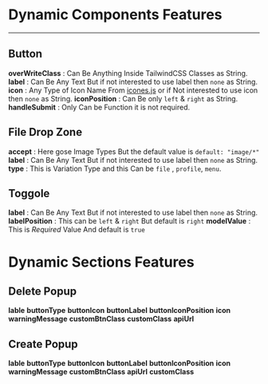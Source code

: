 # Dynamic Components Features
------------
## Button
**overWriteClass** : Can Be Anything Inside TailwindCSS Classes as String.
**label** : Can Be Any Text But  if not interested to use label then `none`  as String.
**icon** : Any Type of Icon Name From [icones.js](https://icones.js.org/ "icones.js")  or if Not interested to use icon then `none` as String.
**iconPosition** : Can Be only `left` & `right` as String.
**handleSubmit** : Only Can be Function it is not required.

## File Drop Zone
**accept** : Here gose Image Types But the default value is `default: "image/*"`
**label** : Can Be Any Text But  if not interested to use label then `none`  as String.
**type** : This is Variation Type and this Can be `file` , `profile`, `menu`.

## Toggole
**label** : Can Be Any Text But  if not interested to use label then `none`  as String.
**labelPosition** : This can be `left`  & `right` But default is `right`
**modelValue** :  This is *Required* Value And default is `true`


# Dynamic Sections Features

## Delete Popup 
**lable**
**buttonType**
**buttonIcon**
**buttonLabel**
**buttonIconPosition**
**icon**
**warningMessage**
**customBtnClass**
**customClass**
**apiUrl**

## Create Popup
**lable**
**buttonType**
**buttonIcon**
**buttonLabel**
**buttonIconPosition**
**icon**
**warningMessage**
**customBtnClass**
**apiUrl**
**customClass**